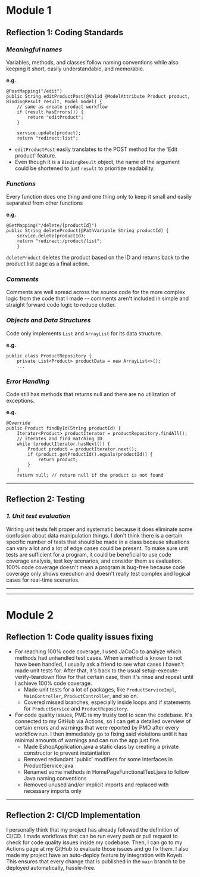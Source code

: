 # Module 1

## Reflection 1: Coding Standards

### _Meaningful names_
Variables, methods, and classes follow naming conventions while also keeping it short, easily understandable, and memorable.

**e.g.**
```
@PostMapping("/edit")
public String editProductPost(@Valid @ModelAttribute Product product, BindingResult result, Model model) {
    // same as create product workflow
    if (result.hasErrors()) {
        return "editProduct";
    }

    service.update(product);
    return "redirect:list";
```
* `editProductPost` easily translates to the POST method for the 'Edit product' feature.
* Even though it is a `BindingResult` object, the name of the argument could be shortened to just `result` to prioritize readability.

### _Functions_
Every function does one thing and one thing only to keep it small and easily separated from other functions

**e.g.**
```
@GetMapping("/delete/{productId}")
public String deleteProduct(@PathVariable String productId) {
    service.delete(productId);
    return "redirect:/product/list";
    }
```
`deleteProduct` deletes the product based on the ID and returns back to the product list page as a final action.

### _Comments_
Comments are well spread across the source code for the more complex logic from the code that I made -- comments aren't included in simple and straight forward code logic to reduce clutter.

### _Objects and Data Structures_
Code only implements `List` and `ArrayList` for its data structure.

**e.g.**
```
public class ProductRepository {
    private List<Product> productData = new ArrayList<>();
    ...
```

### _Error Handling_
Code still has methods that returns null and there are no utilization of exceptions.

**e.g.**
```
@Override
public Product findById(String productId) {
    Iterator<Product> productIterator = productRepository.findAll();
    // iterates and find matching ID
    while (productIterator.hasNext()) {
        Product product = productIterator.next();
        if (product.getProductId().equals(productId)) {
            return product;
        }
    }
    return null; // return null if the product is not found
```

---

## Reflection 2: Testing

### _1. Unit test evaluation_
Writing unit tests felt proper and systematic because it does eliminate some confusion about data manipulation things.
I don't think there is a certain specific number of tests that should be made in a class because situations can vary a
lot and a lot of edge cases could be present. To make sure unit tests are sufficient for a program, it could be beneficial
to use code coverage analysis, test key scenarios, and consider them as evaluation. 100% code coverage doesn't mean a
program is bug-free because code coverage only shows execution and doesn't really test complex and logical cases for
real-time scenarios.

---

---

# Module 2

## Reflection 1: Code quality issues fixing

* For reaching 100% code coverage, I used JaCoCo to analyze which methods had unhandled test cases. When a method is known
to not have been handled, I usually ask a friend to see what cases I haven't made unit tests for. After that, it's back to
the usual setup-execute-verify-teardown flow for that certain case, then it's rinse and repeat until I achieve 100% code
coverage.
    - Made unit tests for a lot of packages, like `ProductServiceImpl`, `MainController`, `ProductController`, and so on.
    - Covered missed branches, especially inside loops and if statements for `ProductService` and `ProductRepository`.
* For code quality issues, PMD is my trusty tool to scan the codebase. It's connected to my GitHub via Actions, so I can get
a detailed overview of certain errors and warnings that were reported by PMD after every workflow run. I then immediately go
to fixing said violations until it has minimal amounts of warnings and can run the app just fine.
    - Made EshopApplication.java a static class by creating a private constructor to prevent instantiation
    - Removed redundant 'public' modifiers for some interfaces in ProductService.java
    - Renamed some methods in HomePageFunctionalTest.java to follow Java naming conventions
    - Removed unused and/or implicit imports and replaced with necessary imports only

---

## Reflection 2: CI/CD Implementation

I personally think that my project has already followed the definition of CI/CD. I made workflows that can be run every
push or pull request to check for code quality issues inside my codebase. Then, I can go to my Actions page at my GitHub
to evaluate those issues and go fix them. I also made my project have an auto-deploy feature by integration with Koyeb.
This ensures that every change that is published in the `main` branch to be deployed automatically, hassle-free.